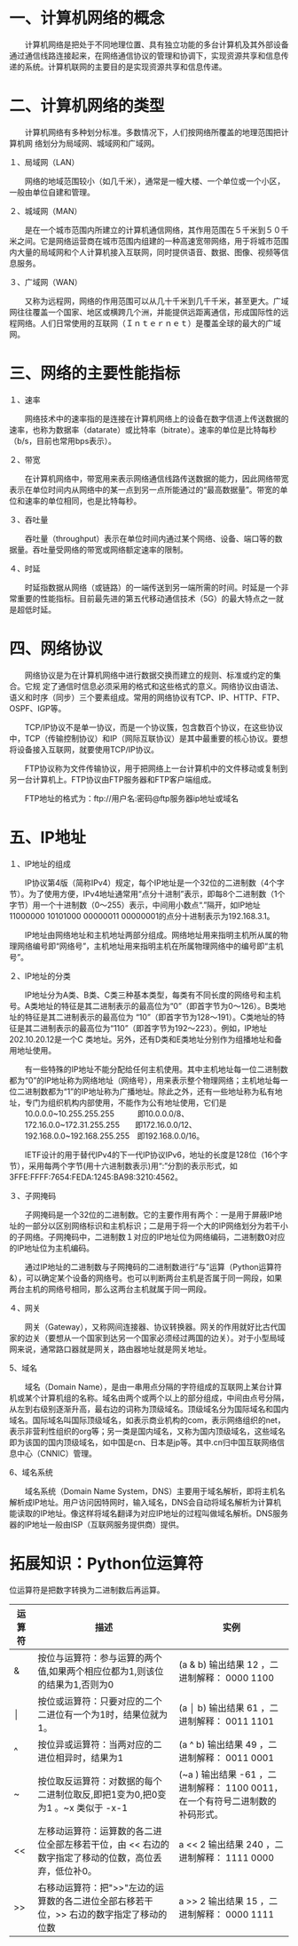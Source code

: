 # 一、计算机网络的概念

　　计算机网络是把处于不同地理位置、具有独立功能的多台计算机及其外部设备通过通信线路连接起来，在网络通信协议的管理和协调下，实现资源共享和信息传递的系统。计算机联网的主要目的是实现资源共享和信息传递。

# 二、计算机网络的类型

　　计算机网络有多种划分标准。多数情况下，人们按网络所覆盖的地理范围把计算机网      络划分为局域网、城域网和广域网。

１、局域网（LAN）

　　网络的地域范围较小（如几千米），通常是一幢大楼、一个单位或一个小区，一般由单位自建和管理。

２、城域网（MAN）

　　是在一个城市范围内所建立的计算机通信网络，其作用范围在５千米到５０千米之间。它是网络运营商在城市范围内组建的一种高速宽带网络，用于将城市范围内大量的局域网和个人计算机接入互联网，同时提供语音、数据、图像、视频等信息服务。

３、广域网（WAN）

　　又称为远程网，网络的作用范围可以从几十千米到几千千米，甚至更大。广域网往往覆盖一个国家、地区或横跨几个洲，并能提供远距离通信，形成国际性的远程网络。人们日常使用的互联网（Ｉｎｔｅｒｎｅｔ）是覆盖全球的最大的广域网。

# 三、网络的主要性能指标

１、速率

　　网络技术中的速率指的是连接在计算机网络上的设备在数字信道上传送数据的速率，也称为数据率（datarate）或比特率（bitrate）。速率的单位是比特每秒（b/s，目前也常用bps表示）。

２、带宽

　　在计算机网络中，带宽用来表示网络通信线路传送数据的能力，因此网络带宽表示在单位时间内从网络中的某一点到另一点所能通过的“最高数据量”。带宽的单位和速率的单位相同，也是比特每秒。

３、吞吐量

　　吞吐量（throughput）表示在单位时间内通过某个网络、设备、端口等的数据量。吞吐量受网络的带宽或网络额定速率的限制。

４、时延

　　时延指数据从网络（或链路）的一端传送到另一端所需的时间。时延是一个非常重要的性能指标。目前最先进的第五代移动通信技术（5G）的最大特点之一就是超低时延。

# 四、网络协议

　　网络协议是为在计算机网络中进行数据交换而建立的规则、标准或约定的集合。它规       定了通信时信息必须采用的格式和这些格式的意义。网络协议由语法、语义和时序（同步）三个要素组成。常用的网络协议有TCP、IP、HTTP、FTP、OSPF、IGP等。

　　TCP/IP协议不是单一协议，而是一个协议簇，包含数百个协议，在这些协议中，TCP（传输控制协议）和IP（网际互联协议）是其中最重要的核心协议。要想将设备接入互联网，就要使用TCP/IP协议。

　　FTP协议称为文件传输协议，用于把网络上一台计算机中的文件移动或复制到另一台计算机上。FTP协议由FTP服务器和FTP客户端组成。

　　FTP地址的格式为：ftp://用户名:密码@ftp服务器ip地址或域名

# 五、IP地址

１、IP地址的组成

　　IP协议第4版（简称IPv4）规定，每个IP地址是一个32位的二进制数（4个字节）。为了使用方便，IPv4地址通常用“点分十进制”表示，即每8个二进制数（1个字节）用一个十进制数（0～255）表示，中间用小数点“.”隔开，如IP地址11000000 10101000 00000011 00000001的点分十进制表示为192.168.3.1。

　　IP地址由网络地址和主机地址两部分组成。网络地址用来指明主机所从属的物理网络编号即“网络号”，主机地址用来指明主机在所属物理网络中的编号即“主机号”。

２、IP地址的分类

　　IP地址分为A类、B类、C类三种基本类型，每类有不同长度的网络号和主机号。A类地址的特征是其二进制表示的最高位为“0”（即首字节为0～126）。B类地址的特征是其二进制表示的最高位为 “10”（即首字节为128～191）。C类地址的特征是其二进制表示的最高位为“110”（即首字节为192～223）。例如，IP地址202.10.20.12是一个C 类地址。另外，还有D类和E类地址分别作为组播地址和备用地址使用。

　　有一些特殊的IP地址不能分配给任何主机使用。其中主机地址每一位二进制数都为“0”的IP地址称为网络地址（网络号），用来表示整个物理网络；主机地址每一位二进制数都为“1”的IP地址称为广播地址。除此之外，还有一些地址称为私有地址，专门为组织机构内部使用，不能作为公有地址使用，它们是
　　10.0.0.0~10.255.255.255　　　即10.0.0.0/8、
　　172.16.0.0~172.31.255.255　　即172.16.0.0/12、
　　192.168.0.0~192.168.255.255　即192.168.0.0/16。

　　IETF设计的用于替代IPv4的下一代IP协议IPv6，地址的长度是128位（16个字节），采用每两个字节(用十六进制数表示)用“:”分割的表示形式，如3FFE:FFFF:7654:FEDA:1245:BA98:3210:4562。

３、子网掩码

　　子网掩码是一个32位的二进制数。它的主要作用有两个：一是用于屏蔽IP地址的一部分以区别网络标识和主机标识；二是用于将一个大的IP网络划分为若干小的子网络。子网掩码中，二进制数１对应的IP地址位为网络编码，二进制数0对应的IP地址位为主机编码。

　　通过IP地址的二进制数与子网掩码的二进制数进行“与”运算（Python运算符&），可以确定某个设备的网络号。也可以判断两台主机是否属于同一网段，如果两台主机的网络号相同，那么这两台主机就属于同一网段。

４、网关

　　网关（Gateway），又称网间连接器、协议转换器。网关的作用就好比古代国家的边关（要想从一个国家到达另一个国家必须经过两国的边关）。对于小型局域网来说，通常路口器就是网关，路由器地址就是网关地址。

5、域名

　　域名（Domain Name），是由一串用点分隔的字符组成的互联网上某台计算机或某个计算机组的名称。域名由两个或两个以上的部分组成，中间由点号分隔，从左到右级别逐渐升高，最右边的词称为顶级域名。顶级域名分为国际域名和国内域名。国际域名叫国际顶级域名，如表示商业机构的com，表示网络组织的net，表示非营利性组织的org等；另一类是国内域名，又称为国内顶级域名，这些域名即为该国的国内顶级域名，如中国是cn、日本是jp等。其中.cn归中国互联网络信息中心（CNNIC）管理。

6、域名系统

　　域名系统（Domain Name System，DNS）主要用于域名解析，即将主机名解析成IP地址。用户访问因特网时，输入域名，DNS会自动将域名解析为计算机能读取的IP地址。像这样将域名翻译为对应IP地址的过程叫做域名解析。DNS服务器的IP地址一般由ISP（互联网服务提供商）提供。

# 拓展知识：Python位运算符

位运算符是把数字转换为二进制数后再运算。

| 运算符 | 描述 | 实例 |
| --- | --- | --- |
| & | 按位与运算符：参与运算的两个值,如果两个相应位都为1,则该位的结果为1,否则为0 | (a & b) 输出结果 12 ，二进制解释： 0000 1100 |
| │ | 按位或运算符：只要对应的二个二进位有一个为1时，结果位就为1。 | (a │ b) 输出结果 61 ，二进制解释： 0011 1101 |
| ^ | 按位异或运算符：当两对应的二进位相异时，结果为1 | (a ^ b) 输出结果 49 ，二进制解释： 0011 0001 |
| ~ | 按位取反运算符：对数据的每个二进制位取反,即把1变为0,把0变为1 。~x 类似于 -x-1 | (~a ) 输出结果 -61 ，二进制解释： 1100 0011，在一个有符号二进制数的补码形式。 |
| << | 左移动运算符：运算数的各二进位全部左移若干位，由 << 右边的数字指定了移动的位数，高位丢弃，低位补0。 | a << 2 输出结果 240 ，二进制解释： 1111 0000 |
| \>> | 右移动运算符：把">>"左边的运算数的各二进位全部右移若干位，>> 右边的数字指定了移动的位数 | a >> 2 输出结果 15 ，二进制解释： 0000 1111 |
